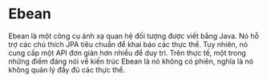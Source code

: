 # Ebean
Ebean là một công cụ ánh xạ quan hệ đối tượng được viết bằng Java. Nó hỗ trợ các chú thích JPA tiêu chuẩn để khai báo các thực thể. Tuy nhiên, nó cung cấp một API đơn giản hơn nhiều để duy trì. Trên thực tế, một trong những điểm đáng nói về kiến trúc Ebean là nó không có phiên, nghĩa là nó không quản lý đầy đủ các thực thể.